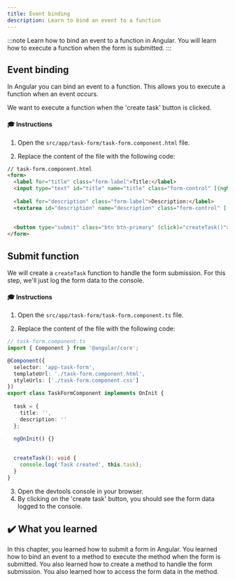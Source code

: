 ```yaml
---
title: Event binding
description: Learn to bind an event to a function
---
```


:::note
Learn how to bind an event to a function in Angular.
You will learn how to execute a function when the form is submitted.
:::

## Event binding

In Angular you can bind an event to a function. This allows you to execute a function when an event occurs.

We want to execute a function when the 'create task' button is clicked.

#### 🎓 Instructions

1. Open the `src/app/task-form/task-form.component.html` file.

2. Replace the content of the file with the following code:

```html ins={"Add the submit event binding": 9-10}
// task-form.component.html
<form>
  <label for="title" class="form-label">Title:</label>
  <input type="text" id="title" name="title" class="form-control" [(ngModel)]="task.title">
  
  <label for="description" class="form-label">Description:</label>
  <textarea id="description" name="description" class="form-control" [(ngModel)]="task.description"></textarea>
  
    
  <button type="submit" class="btn btn-primary" (click)="createTask()">Create task</button>
</form>
```

## Submit function

We will create a `createTask` function to handle the form submission.
For this step, we'll just log the form data to the console.

#### 🎓 Instructions

1. Open the `src/app/task-form/task-form.component.ts` file.

2. Replace the content of the file with the following code:

```typescript ins={"Add the createTask method": 16-19}
// task-form.component.ts
import { Component } from '@angular/core';

@Component({
  selector: 'app-task-form',
  templateUrl: './task-form.component.html',
  styleUrls: ['./task-form.component.css']
})
export class TaskFormComponent implements OnInit {
    
  task = {
    title: '',
    description: ''
  };
    
  ngOnInit() {}  
  

  createTask(): void {
    console.log('Task created', this.task);
  }
}
```

3. Open the devtools console in your browser.
4. By clicking on the 'create task' button, you should see the form data logged to the console.

## ✔️ What you learned

In this chapter, you learned how to submit a form in Angular. You learned how to bind an event to a method to execute the method when the form is submitted. You also learned how to create a method to handle the form submission. You also learned how to access the form data in the method. 

